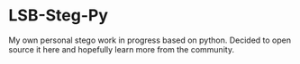 # LSB-Steg-Py
My own personal stego work in progress based on python.  Decided to open source it here and hopefully learn more from the community.
